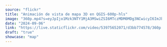 ```yaml
---
source: "flickr"
title: "Animación de vista de mapa 3D en QGIS-600p-hls"
image: "360p.mp4?s=eyJpIjo1Mzk3NTY1MjA3MSwiZSI6MTczMDM0MDg3NCwicyI6ImJkMjY5OGM2Y2MyYzdjOTI1MjU5MGQwYzdmNmVlNmU0YzgxNGMxZGMiLCJ2IjoxfQ.mp4"
date: "2024-09-06"
link: "https://live.staticflickr.com/video/53975652071/d3bb774578/360p.mp4?s=eyJpIjo1Mzk3NTY1MjA3MSwiZSI6MTczMDM0MDg3NCwicyI6ImJkMjY5OGM2Y2MyYzdjOTI1MjU5MGQwYzdmNmVlNmU0YzgxNGMxZGMiLCJ2IjoxfQ"
draft: "true"
showcase: "map"
---
```

